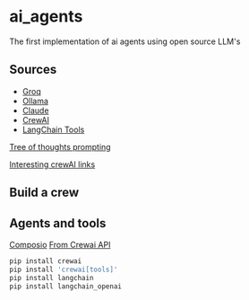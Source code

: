 # ai_agents
The first implementation of ai agents using open source LLM's


## Sources
* [Groq](https://console.groq.com/settings/organization)
* [Ollama](https://ollama.com/blog/windows-preview)
* [Claude](https://www.anthropic.com/claude)
* [CrewAI](https://www.crewai.com/?ref=unremarkable.ai)
* [LangChain Tools](https://python.langchain.com/v0.1/docs/integrations/tools/  )


[Tree of thoughts prompting](https://promptengineering.org/tree-of-thought-prompting-walking-the-path-of-unique-approach-to-problem-solving/)

[Interesting crewAI links](https://github.com/SamparkAI)
## Build a crew
## Agents and tools
[Composio](https://blog.composio.dev/crewai-examples/)
[From Crewai API](https://docs.crewai.com/how-to/Creating-a-Crew-and-kick-it-off/#introduction)

```bash
pip install crewai
pip install 'crewai[tools]'
pip install langchain
pip install langchain_openai

```
